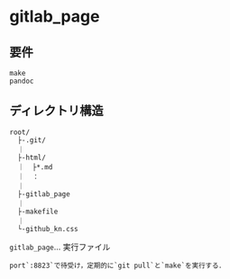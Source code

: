 # gitlab_page

## 要件
```
make
pandoc
```

## ディレクトリ構造
```
root/
  ├-.git/
  ｜
  ├-html/
  ｜  ├*.md
  ｜  ：
  ｜
  ├-gitlab_page
  ｜
  ├-makefile
  ｜
  └-github_kn.css
```

`gitlab_page`... 実行ファイル

	port`:8823`で待受け，定期的に`git pull`と`make`を実行する．
